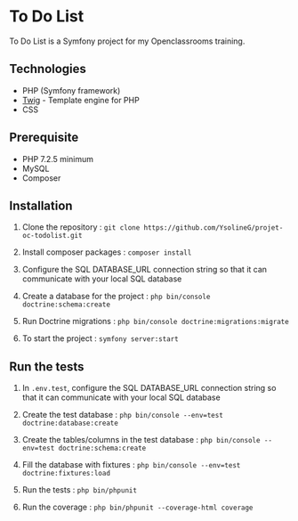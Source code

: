 #  To Do List

To Do List is a Symfony project for my Openclassrooms training.

##  Technologies

-  PHP (Symfony framework)
-  [Twig](https://twig.symftwigony.com/) - Template engine for PHP
-  CSS

##  Prerequisite

-  PHP 7.2.5 minimum
-  MySQL 
-  Composer

##  Installation

1.  Clone the repository : `git clone https://github.com/YsolineG/projet-oc-todolist.git`


2.  Install composer packages : `composer install`


3.  Configure the SQL DATABASE_URL connection string so that it can communicate with your local SQL database


4.  Create a database for the project : `php bin/console doctrine:schema:create`


5.  Run Doctrine migrations : `php bin/console doctrine:migrations:migrate`


6.  To start the project : `symfony server:start`


##  Run the tests

1.  In `.env.test`, configure the SQL DATABASE_URL connection string so that it can communicate with your local SQL database


2.  Create the test database : `php bin/console --env=test doctrine:database:create`


3.  Create the tables/columns in the test database : `php bin/console --env=test doctrine:schema:create`


4.  Fill the database with fixtures : `php bin/console --env=test doctrine:fixtures:load`


5.  Run the tests : `php bin/phpunit`


6.  Run the coverage : `php bin/phpunit --coverage-html coverage`

